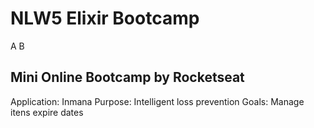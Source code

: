 # NLW5 Elixir Bootcamp
A B
## Mini Online Bootcamp by Rocketseat
Application: Inmana
Purpose: Intelligent loss prevention
Goals: Manage itens expire dates
